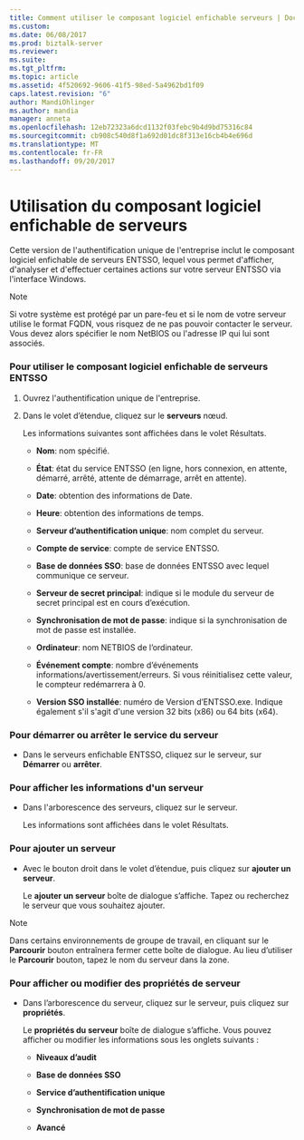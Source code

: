```yaml
---
title: Comment utiliser le composant logiciel enfichable serveurs | Documents Microsoft
ms.custom: 
ms.date: 06/08/2017
ms.prod: biztalk-server
ms.reviewer: 
ms.suite: 
ms.tgt_pltfrm: 
ms.topic: article
ms.assetid: 4f520692-9606-41f5-98ed-5a4962bd1f09
caps.latest.revision: "6"
author: MandiOhlinger
ms.author: mandia
manager: anneta
ms.openlocfilehash: 12eb72323a6dcd1132f03febc9b4d9bd75316c84
ms.sourcegitcommit: cb908c540d8f1a692d01dc8f313e16cb4b4e696d
ms.translationtype: MT
ms.contentlocale: fr-FR
ms.lasthandoff: 09/20/2017
---
```

# <a name="how-to-use-the-servers-snap-in"></a>Utilisation du composant logiciel enfichable de serveurs
Cette version de l'authentification unique de l'entreprise inclut le composant logiciel enfichable de serveurs ENTSSO, lequel vous permet d'afficher, d'analyser et d'effectuer certaines actions sur votre serveur ENTSSO via l'interface Windows.  
  
> [!NOTE]
>  Si votre système est protégé par un pare-feu et si le nom de votre serveur utilise le format FQDN, vous risquez de ne pas pouvoir contacter le serveur. Vous devez alors spécifier le nom NetBIOS ou l'adresse IP qui lui sont associés.  
  
### <a name="to-use-the-entsso-servers-snap-in"></a>Pour utiliser le composant logiciel enfichable de serveurs ENTSSO  
  
1.  Ouvrez l'authentification unique de l'entreprise.  
  
2.  Dans le volet d’étendue, cliquez sur le **serveurs** nœud.  
  
     Les informations suivantes sont affichées dans le volet Résultats.  
  
    -   **Nom**: nom spécifié.  
  
    -   **État**: état du service ENTSSO (en ligne, hors connexion, en attente, démarré, arrêté, attente de démarrage, arrêt en attente).  
  
    -   **Date**: obtention des informations de Date.  
  
    -   **Heure**: obtention des informations de temps.  
  
    -   **Serveur d’authentification unique**: nom complet du serveur.  
  
    -   **Compte de service**: compte de service ENTSSO.  
  
    -   **Base de données SSO**: base de données ENTSSO avec lequel communique ce serveur.  
  
    -   **Serveur de secret principal**: indique si le module du serveur de secret principal est en cours d’exécution.  
  
    -   **Synchronisation de mot de passe**: indique si la synchronisation de mot de passe est installée.  
  
    -   **Ordinateur**: nom NETBIOS de l’ordinateur.  
  
    -   **Événement compte**: nombre d’événements informations/avertissement/erreurs. Si vous réinitialisez cette valeur, le compteur redémarrera à 0.  
  
    -   **Version SSO installée**: numéro de Version d’ENTSSO.exe. Indique également s'il s'agit d'une version 32 bits (x86) ou 64 bits (x64).  
  
### <a name="to-start-or-stop-the-server-service"></a>Pour démarrer ou arrêter le service du serveur  
  
-   Dans le serveurs enfichable ENTSSO, cliquez sur le serveur, sur **Démarrer** ou **arrêter**.  
  
### <a name="to-display-information-for-one-server"></a>Pour afficher les informations d'un serveur  
  
-   Dans l'arborescence des serveurs, cliquez sur le serveur.  
  
     Les informations sont affichées dans le volet Résultats.  
  
### <a name="to-add-a-server"></a>Pour ajouter un serveur  
  
-   Avec le bouton droit dans le volet d’étendue, puis cliquez sur **ajouter un serveur**.  
  
     Le **ajouter un serveur** boîte de dialogue s’affiche. Tapez ou recherchez le serveur que vous souhaitez ajouter.  
  
> [!NOTE]
>  Dans certains environnements de groupe de travail, en cliquant sur le **Parcourir** bouton entraînera fermer cette boîte de dialogue. Au lieu d’utiliser le **Parcourir** bouton, tapez le nom du serveur dans la zone.  
  
### <a name="to-view-or-change-server-properties"></a>Pour afficher ou modifier des propriétés de serveur  
  
-   Dans l’arborescence du serveur, cliquez sur le serveur, puis cliquez sur **propriétés**.  
  
     Le **propriétés du serveur** boîte de dialogue s’affiche. Vous pouvez afficher ou modifier les informations sous les onglets suivants :  
  
    -   **Niveaux d’audit**  
  
    -   **Base de données SSO**  
  
    -   **Service d’authentification unique**  
  
    -   **Synchronisation de mot de passe**  
  
    -   **Avancé**